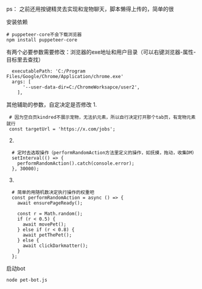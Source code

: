 ps： 之前还用按键精灵去实现和宠物聊天，脚本懒得上传的，简单的很

安装依赖
```
# puppeteer-core不会下载浏览器
npm install puppeteer-core
```

有两个必要参数需要修改：浏览器的exe地址和用户目录（可以右键浏览器-属性-目标里去查找）
```
  executablePath: 'C:/Program Files/Google/Chrome/Application/chrome.exe'
  args: [
      '--user-data-dir=C:/ChromeWorksapce/user2',
    ],
```

其他辅助的参数，自定决定是否修改
1. 
```
 # 因为空白页kindred不展示宠物，无法扒元素，所以自行决定打开那个tab页，有宠物元素就行
 const targetUrl = 'https://x.com/jobs';
```
2. 
```
  # 定时去选取操作（performRandomAction方法里定义的操作，如抚摸，拖动，收集DM）
  setInterval(() => {
    performRandomAction().catch(console.error);
  }, 30000);
```
3.
```
  # 简单的用随机数决定执行操作的权重吧
  const performRandomAction = async () => {
    await ensurePageReady();

    const r = Math.random();
    if (r < 0.5) {
      await movePet();
    } else if (r < 0.8) {
      await petThePet();
    } else {
      await clickDarkmatter();
    }
  };
```

启动bot
```
node pet-bot.js
```
